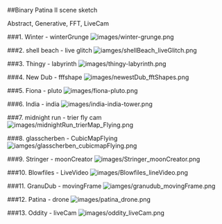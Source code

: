 ##Binary Patina II scene sketch

Abstract, Generative, FFT, LiveCam     

 ###1. Winter - winterGrunge
![images/winter-grunge.png](images/winter-grunge.png)     
 
 
 ###2. shell beach - live glitch
![iamges/shellBeach_liveGlitch.png](images/shellBeach_liveGlitch.png)     
 
 
###3. Thingy - labyrinth
![images/thingy-labyrinth.png](images/thingy-labyrinth.png)     
 

###4. New Dub - fffshape
![images/newestDub_fftShapes.png](images/newestDub_fftShapes.png)     
 

###5. Fiona - pluto
![images/fiona-pluto.png](images/fiona-pluto.png)     
 

###6. India - india
![images/india-india-tower.png](images/india-india-tower.png)     
 

###7. midnight run - trier fly cam
![images/midnightRun_trierMap_Flying.png](images/midnightRun_trierMap_Flying.png)     
 

###8. glasscherben - CubicMapFlying
![iamges/glasscherben_cubicmapFlying.png](images/glasscherben_cubicmapFlying.png)     
 

###9. Stringer - moonCreator
![images/Stringer_moonCreator.png](images/Stringer_moonCreator.png)     
 

###10. Blowfiles - LiveVideo
![images/Blowfiles_lineVideo.png](images/Blowfiles_lineVideo.png)     
 

###11.  GranuDub - movingFrame
![iamges/granudub_movingFrame.png](images/granudub_movingFrame.png)     
 

###12. Patina - drone
![images/patina_drone.png](images/patina_drone.png)     
 

###13. Oddity - liveCam
![images/oddity_liveCam.png](images/oddity_liveCam.png)     
 

